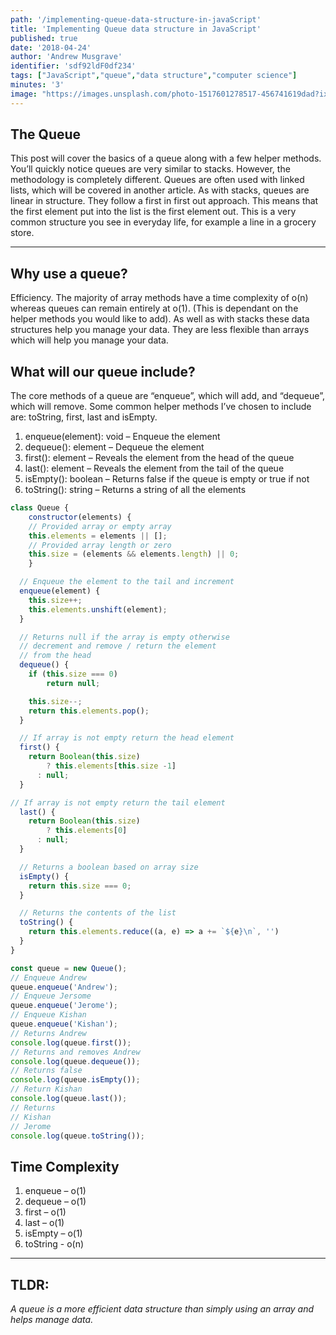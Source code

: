 ```yaml
---
path: '/implementing-queue-data-structure-in-javaScript'
title: 'Implementing Queue data structure in JavaScript'
published: true
date: '2018-04-24'
author: 'Andrew Musgrave'
identifier: 'sdf92ldF0df234'
tags: ["JavaScript","queue","data structure","computer science"]
minutes: '3'
image: "https://images.unsplash.com/photo-1517601278517-456741619dad?ixlib=rb-0.3.5&ixid=eyJhcHBfaWQiOjEyMDd9&s=fdf85b8946a5d1a302693e8eedf903e5&auto=format&fit=crop&w=781&q=80"
---
```


## The Queue

This post will cover the basics of a queue along with a few helper methods. You’ll quickly notice queues are very similar to stacks. However, the methodology is completely different. Queues are often used with linked lists, which will be covered in another article.
As with stacks, queues are linear in structure. They follow a first in first out approach. This means that the first element put into the list is the first element out. This is a very common structure you see in everyday life, for example a line in a grocery store.

***

## Why use a queue?

Efficiency. The majority of array methods have a time complexity of o(n) whereas queues can remain entirely at o(1). (This is dependant on the helper methods you would like to add).  As well as with stacks these data structures help you manage your data. They are less flexible than arrays which will help you manage your data.

## What will our queue include?

The core methods of a queue are “enqueue”, which will add, and “dequeue”, which will remove. Some common helper methods I’ve chosen to include are: toString, first, last and isEmpty.

1. enqueue(element): void – Enqueue the element
2. dequeue(): element – Dequeue the element
3. first(): element – Reveals the element from the head of the queue
4. last(): element – Reveals the element from the tail of the queue
5. isEmpty(): boolean – Returns false if the queue is empty or true if not
6. toString(): string – Returns a string of all the elements

```js
class Queue {
	constructor(elements) {
    // Provided array or empty array
    this.elements = elements || [];
    // Provided array length or zero
    this.size = (elements && elements.length) || 0;
	}

  // Enqueue the element to the tail and increment
  enqueue(element) {
    this.size++;
  	this.elements.unshift(element);
  }

  // Returns null if the array is empty otherwise
  // decrement and remove / return the element
  // from the head
  dequeue() {
  	if (this.size === 0)
    	return null;

  	this.size--;
    return this.elements.pop();
  }

  // If array is not empty return the head element
  first() {
  	return Boolean(this.size)
    	? this.elements[this.size -1]
      : null;
  }

// If array is not empty return the tail element
  last() {
  	return Boolean(this.size)
    	? this.elements[0]
      : null;
  }

  // Returns a boolean based on array size
  isEmpty() {
  	return this.size === 0;
  }

  // Returns the contents of the list
  toString() {
  	return this.elements.reduce((a, e) => a += `${e}\n`, '')
  }
}

const queue = new Queue();
// Enqueue Andrew
queue.enqueue('Andrew');
// Enqueue Jersome
queue.enqueue('Jerome');
// Enqueue Kishan
queue.enqueue('Kishan');
// Returns Andrew
console.log(queue.first());
// Returns and removes Andrew
console.log(queue.dequeue());
// Returns false
console.log(queue.isEmpty());
// Return Kishan
console.log(queue.last());
// Returns
// Kishan
// Jerome
console.log(queue.toString());
```

## Time Complexity

1. enqueue – o(1)
2. dequeue – o(1)
3. first – o(1)
4. last – o(1)
5. isEmpty – o(1)
6. toString - o(n)

***

## TLDR:
*A queue is a more efficient data structure than simply using an array and helps manage data.*